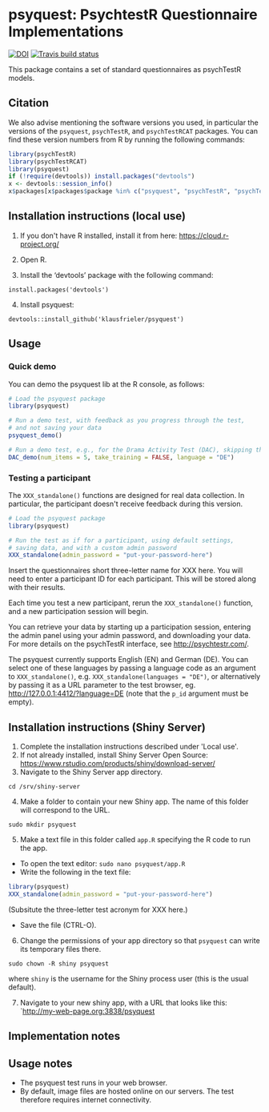 # psyquest: PsychtestR Questionnaire Implementations

[![DOI](https://zenodo.org/badge/DOI/10.5281/zenodo.1415363.svg)](https://doi.org/10.5281/zenodo.1415363)
[![Travis build status](https://travis-ci.org/fmhoeger/psyquest.svg?branch=master)](https://travis-ci.org/fmhoeger/psyquest)


This package contains a set of standard questionnaires as psychTestR models.


## Citation

We also advise mentioning the software versions you used,
in particular the versions of the `psyquest`, `psychTestR`, and `psychTestRCAT` packages.
You can find these version numbers from R by running the following commands:

``` r
library(psychTestR)
library(psychTestRCAT)
library(psyquest)
if (!require(devtools)) install.packages("devtools")
x <- devtools::session_info()
x$packages[x$packages$package %in% c("psyquest", "psychTestR", "psychTestRCAT"), ]
```

## Installation instructions (local use)

1. If you don't have R installed, install it from here: https://cloud.r-project.org/

2. Open R.

3. Install the ‘devtools’ package with the following command:

`install.packages('devtools')`

4. Install psyquest:

`devtools::install_github('klausfrieler/psyquest')`

## Usage

### Quick demo 

You can demo the psyquest lib at the R console, as follows:

``` r
# Load the psyquest package
library(psyquest)

# Run a demo test, with feedback as you progress through the test,
# and not saving your data
psyquest_demo()

# Run a demo test, e.g., for the Drama Activity Test (DAC), skipping the training phase, and only asking 5 questions, as well a changinge the language
DAC_demo(num_items = 5, take_training = FALSE, language = "DE")
```

### Testing a participant

The `XXX_standalone()` functions are  designed for real data collection.
In particular, the participant doesn't receive feedback during this version.

``` r
# Load the psyquest package
library(psyquest)

# Run the test as if for a participant, using default settings,
# saving data, and with a custom admin password
XXX_standalone(admin_password = "put-your-password-here")
```
Insert the questionnaires short three-letter name for XXX here. 
You will need to enter a participant ID for each participant.
This will be stored along with their results.

Each time you test a new participant,
rerun the `XXX_standalone()` function,
and a new participation session will begin.

You can retrieve your data by starting up a participation session,
entering the admin panel using your admin password,
and downloading your data.
For more details on the psychTestR interface, 
see http://psychtestr.com/.

The psyquest currently supports English (EN) and German (DE).
You can select one of these languages by passing a language code as 
an argument to `XXX_standalone()`, e.g. `XXX_standalone(languages = "DE")`,
or alternatively by passing it as a URL parameter to the test browser,
eg. http://127.0.0.1:4412/?language=DE (note that the `p_id` argument must be empty).

## Installation instructions (Shiny Server)

1. Complete the installation instructions described under 'Local use'.
2. If not already installed, install Shiny Server Open Source:
https://www.rstudio.com/products/shiny/download-server/
3. Navigate to the Shiny Server app directory.

`cd /srv/shiny-server`

4. Make a folder to contain your new Shiny app.
The name of this folder will correspond to the URL.

`sudo mkdir psyquest`

5. Make a text file in this folder called `app.R`
specifying the R code to run the app.

- To open the text editor: `sudo nano psyquest/app.R`
- Write the following in the text file:

``` r
library(psyquest)
XXX_standalone(admin_password = "put-your-password-here")
```
(Subsitute the three-letter test acronym for XXX here.)
- Save the file (CTRL-O).

6. Change the permissions of your app directory so that `psyquest`
can write its temporary files there.

`sudo chown -R shiny psyquest`

where `shiny` is the username for the Shiny process user
(this is the usual default).

7. Navigate to your new shiny app, with a URL that looks like this:
`http://my-web-page.org:3838/psyquest

## Implementation notes


## Usage notes

- The psyquest test runs in your web browser.
- By default, image files are hosted online on our servers.
The test therefore requires internet connectivity.
